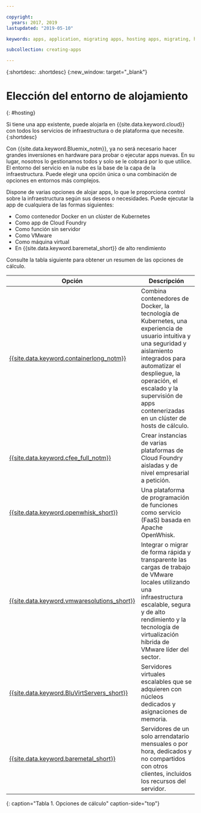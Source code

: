 ```yaml
---

copyright:
  years: 2017, 2019
lastupdated: "2019-05-10"

keywords: apps, application, migrating apps, hosting apps, migrating, hosting, migration

subcollection: creating-apps

---
```


{:shortdesc: .shortdesc}
{:new_window: target="_blank"}

# Elección del entorno de alojamiento
{: #hosting}

Si tiene una app existente, puede alojarla en {{site.data.keyword.cloud}} con todos los servicios de infraestructura o de plataforma que necesite.
{:shortdesc}

Con {{site.data.keyword.Bluemix_notm}}, ya no será necesario hacer grandes inversiones en hardware para probar o ejecutar apps nuevas. En su lugar, nosotros lo gestionamos todos y solo se le cobrará por lo que utilice. El entorno del servicio en la nube es la base de la capa de la infraestructura. Puede elegir una opción única o una combinación de opciones en entornos más complejos. 

Dispone de varias opciones de alojar apps, lo que le proporciona control sobre la infraestructura según sus deseos o necesidades. Puede ejecutar la app de cualquiera de las formas siguientes:

  * Como contenedor Docker en un clúster de Kubernetes
  * Como app de Cloud Foundry
  * Como función sin servidor
  * Como VMware
  * Como máquina virtual
  * En {{site.data.keyword.baremetal_short}} de alto rendimiento 

Consulte la tabla siguiente para obtener un resumen de las opciones de cálculo.

| Opción | Descripción | 
|--------|---------------|
| [{{site.data.keyword.containerlong_notm}}](/docs/containers?topic=containers-getting-started) | Combina contenedores de Docker, la tecnología de Kubernetes, una experiencia de usuario intuitiva y una seguridad y aislamiento integrados para automatizar el despliegue, la operación, el escalado y la supervisión de apps contenerizadas en un clúster de hosts de cálculo. |
| [{{site.data.keyword.cfee_full_notm}}](/docs/cloud-foundry?topic=cloud-foundry-about) | Crear instancias de varias plataformas de Cloud Foundry aisladas y de nivel empresarial a petición. |
| [{{site.data.keyword.openwhisk_short}}](/docs/openwhisk?topic=cloud-functions-getting_started) | Una plataforma de programación de funciones como servicio (FaaS) basada en Apache OpenWhisk. |
| [{{site.data.keyword.vmwaresolutions_short}}](/docs/services/vmwaresolutions?topic=vmware-solutions-getting-started) | Integrar o migrar de forma rápida y transparente las cargas de trabajo de VMware locales utilizando una infraestructura escalable, segura y de alto rendimiento y la tecnología de virtualización híbrida de VMware líder del sector. |
| [{{site.data.keyword.BluVirtServers_short}}](/docs/vsi?topic=virtual-servers-about-public-virtual-servers) | Servidores virtuales escalables que se adquieren con núcleos dedicados y asignaciones de memoria. |
| [{{site.data.keyword.baremetal_short}}](/docs/bare-metal?topic=bare-metal-about-bm)  | Servidores de un solo arrendatario mensuales o por hora, dedicados y no compartidos con otros clientes, incluidos los recursos del servidor. |
{: caption="Tabla 1. Opciones de cálculo" caption-side="top"}

